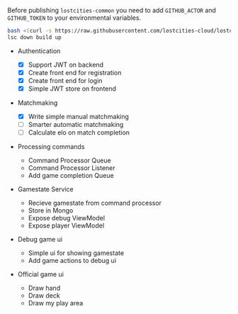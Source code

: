 Before publishing `lostcities-common` you need to add `GITHUB_ACTOR` and `GITHUB_TOKEN` to your environmental variables.


```bash
bash <(curl -s https://raw.githubusercontent.com/lostcities-cloud/lostcities-infrastructure/master/install.sh)
lsc down build up
```

* Authentication
  * [x] Support JWT on backend
  * [x] Create front end for registration
  * [x] Create front end for login
  * [x] Simple JWT store on frontend
* Matchmaking
  * [x] Write simple manual matchmaking
  * [ ] Smarter automatic matchmaking
  * [ ] Calculate elo on match completion
* Processing commands
  * Command Processor Queue
  * Command Processor Listener
  * Add game completion Queue
* Gamestate Service
  * Recieve gamestate from command processor
  * Store in Mongo
  * Expose debug ViewModel
  * Expose player ViewModel

* Debug game ui
  * Simple ui for showing gamestate
  * Add game actions to debug ui
* Official game ui
  * Draw hand
  * Draw deck
  * Draw my play area
